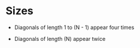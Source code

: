 # Sizes

<!-- %% svg-grid: left -->
<!-- %% mathjax        -->
<!-- %% hide           -->

* Diagonals of length 1 to \(N - 1\) appear four times

* Diagonals of length \(N\) appear twice
